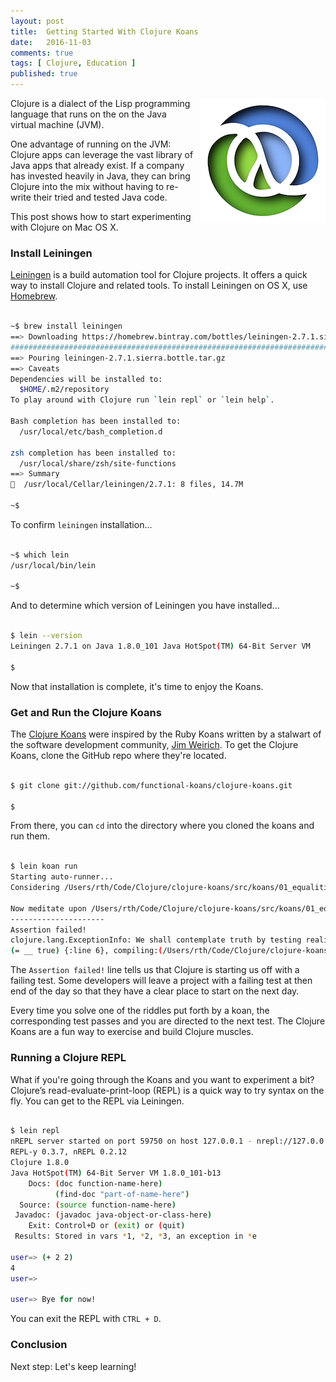 ```yaml
---
layout: post
title:  Getting Started With Clojure Koans
date:   2016-11-03
comments: true
tags: [ Clojure, Education ]
published: true
---
```


<img src="/images/clojure-logo.png" width="200" align="right" style="margin-left:10px;" alt="Clojure" title="Clojure">

Clojure is a dialect of the Lisp programming language that runs on the on the Java virtual machine (JVM).

One advantage of running on the JVM: Clojure apps can leverage the vast library of Java apps that already exist. If a company has invested heavily in Java, they can bring Clojure into the mix without having to re-write their tried and tested Java code.

This post shows how to start experimenting with Clojure on Mac OS X.

<!--more-->

### Install Leiningen

[Leiningen](http://leiningen.org/) is a build automation tool for Clojure projects. It offers a quick way to install Clojure and related tools. To install Leiningen on OS X, use [Homebrew](/blog/2014/02/12/homebrew-fundamentals/).

~~~ bash

~$ brew install leiningen
==> Downloading https://homebrew.bintray.com/bottles/leiningen-2.7.1.sierra.bottle.tar.gz
######################################################################## 100.0%
==> Pouring leiningen-2.7.1.sierra.bottle.tar.gz
==> Caveats
Dependencies will be installed to:
  $HOME/.m2/repository
To play around with Clojure run `lein repl` or `lein help`.

Bash completion has been installed to:
  /usr/local/etc/bash_completion.d

zsh completion has been installed to:
  /usr/local/share/zsh/site-functions
==> Summary
🍺  /usr/local/Cellar/leiningen/2.7.1: 8 files, 14.7M

~$ 

~~~

To confirm `leiningen` installation...

~~~ bash

~$ which lein
/usr/local/bin/lein

~$ 

~~~

And to determine which version of Leiningen you have installed...

~~~ bash

$ lein --version
Leiningen 2.7.1 on Java 1.8.0_101 Java HotSpot(TM) 64-Bit Server VM

$ 

~~~

Now that installation is complete, it's time to enjoy the Koans.

### Get and Run the Clojure Koans

The [Clojure Koans](http://clojurekoans.com/) were inspired by the Ruby Koans written by a stalwart of the software development community, [Jim Weirich](http://onestepback.org/). To get the Clojure Koans, clone the GitHub repo where they're located.

~~~ bash

$ git clone git://github.com/functional-koans/clojure-koans.git

$ 

~~~

From there, you can `cd` into the directory where you cloned the koans and run them.

~~~ bash

$ lein koan run
Starting auto-runner...
Considering /Users/rth/Code/Clojure/clojure-koans/src/koans/01_equalities.clj...

Now meditate upon /Users/rth/Code/Clojure/clojure-koans/src/koans/01_equalities.clj
---------------------
Assertion failed!
clojure.lang.ExceptionInfo: We shall contemplate truth by testing reality, via equality
(= __ true) {:line 6}, compiling:(/Users/rth/Code/Clojure/clojure-koans/src/koans/01_equalities.clj:4:1)

~~~

The `Assertion failed!` line tells us that Clojure is starting us off with a failing test. Some developers will leave a project with a failing test at then end of the day so that they have a clear place to start on the next day.

Every time you solve one of the riddles put forth by a koan, the corresponding test passes and you are directed to the next test. The Clojure Koans are a fun way to exercise and build Clojure muscles.

### Running a Clojure REPL

What if you're going through the Koans and you want to experiment a bit? Clojure’s read-evaluate-print-loop (REPL) is a quick way to try syntax on the fly. You can get to the REPL via Leiningen.

~~~ bash

$ lein repl
nREPL server started on port 59750 on host 127.0.0.1 - nrepl://127.0.0.1:59750
REPL-y 0.3.7, nREPL 0.2.12
Clojure 1.8.0
Java HotSpot(TM) 64-Bit Server VM 1.8.0_101-b13
    Docs: (doc function-name-here)
          (find-doc "part-of-name-here")
  Source: (source function-name-here)
 Javadoc: (javadoc java-object-or-class-here)
    Exit: Control+D or (exit) or (quit)
 Results: Stored in vars *1, *2, *3, an exception in *e

user=> (+ 2 2)
4
user=>

user=> Bye for now!

~~~

You can exit the REPL with `CTRL + D`.

### Conclusion

Next step: Let's keep learning!


